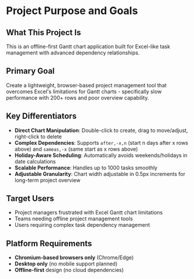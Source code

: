 # Project Purpose and Goals

## What This Project Is
This is an offline-first Gantt chart application built for Excel-like task management with advanced dependency relationships.

## Primary Goal
Create a lightweight, browser-based project management tool that overcomes Excel's limitations for Gantt charts - specifically slow performance with 200+ rows and poor overview capability.

## Key Differentiators
- **Direct Chart Manipulation**: Double-click to create, drag to move/adjust, right-click to delete
- **Complex Dependencies**: Supports `after,-x,n` (start n days after x rows above) and `sameas,-x` (same start as x rows above)
- **Holiday-Aware Scheduling**: Automatically avoids weekends/holidays in date calculations
- **Scalable Performance**: Handles up to 1000 tasks smoothly
- **Adjustable Granularity**: Chart width adjustable in 0.5px increments for long-term project overview

## Target Users
- Project managers frustrated with Excel Gantt chart limitations
- Teams needing offline project management tools
- Users requiring complex task dependency management

## Platform Requirements
- **Chromium-based browsers only** (Chrome/Edge)
- **Desktop only** (no mobile support planned)
- **Offline-first** design (no cloud dependencies)